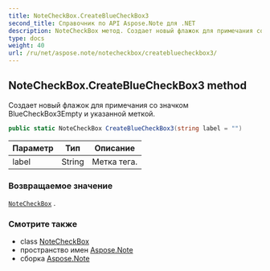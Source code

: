 ```yaml
---
title: NoteCheckBox.CreateBlueCheckBox3
second_title: Справочник по API Aspose.Note для .NET
description: NoteCheckBox метод. Создает новый флажок для примечания со значком BlueCheckBox3Empty и указанной меткой.
type: docs
weight: 40
url: /ru/net/aspose.note/notecheckbox/createbluecheckbox3/
---
```

## NoteCheckBox.CreateBlueCheckBox3 method

Создает новый флажок для примечания со значком BlueCheckBox3Empty и указанной меткой.

```csharp
public static NoteCheckBox CreateBlueCheckBox3(string label = "")
```

| Параметр | Тип | Описание |
| --- | --- | --- |
| label | String | Метка тега. |

### Возвращаемое значение

[`NoteCheckBox`](../) .

### Смотрите также

* class [NoteCheckBox](../)
* пространство имен [Aspose.Note](../../notecheckbox/)
* сборка [Aspose.Note](../../../)


